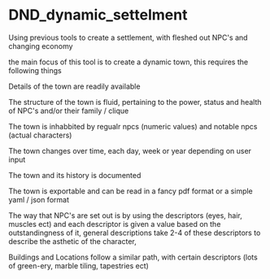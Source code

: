 # DND_dynamic_settelment
 Using previous tools to create a settlement, with fleshed out NPC's and changing economy
 
 
 the main focus of this tool is to create a dynamic town, this requires the following things
 
 Details of the town are readily available
 
 The structure of the town is fluid, pertaining to the power, status and health of NPC's and/or their family / clique
 
 The town is inhabbited by regualr npcs (numeric values) and notable npcs (actual characters)
 
 The town changes over time, each day, week or year depending on user input
 
 The town and its history is documented
 
 The town is exportable and can be read in a fancy pdf format or a simple yaml / json format

The way that NPC's are set out is by using the descriptors (eyes, hair, muscles ect) and each descriptor is given a value based on 
the outstandingness of it, general descriptions take 2-4 of these descriptors to describe the asthetic of the character,

Buildings and Locations follow a similar path, with certain descriptors (lots of green-ery, marble tiling, tapestries ect)

